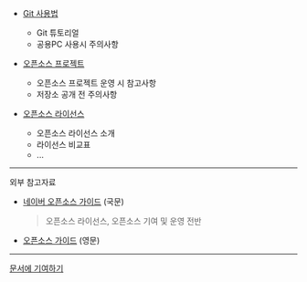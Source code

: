 * [Git 사용법](git.html)
  * Git 튜토리얼
  * 공용PC 사용시 주의사항

* [오픈소스 프로젝트](opensource-project.html)
  * 오픈소스 프로젝트 운영 시 참고사항
  * 저장소 공개 전 주의사항

* [오픈소스 라이선스](opensource-license.html)
  * 오픈소스 라이선스 소개
  * 라이선스 비교표
  * ...

- - -

외부 참고자료
 * [네이버 오픈소스 가이드](https://naver.github.io/OpenSourceGuide/book/index.html) (국문)
   > 오픈소스 라이선스, 오픈소스 기여 및 운영 전반
 * [오픈소스 가이드](https://opensource.guide/) (영문)

- - -
[문서에 기여하기](contribution.md)
